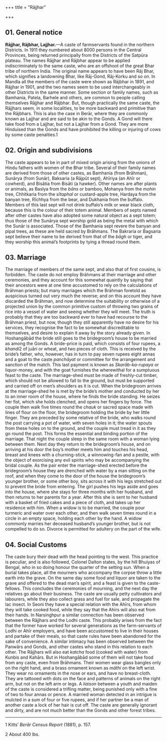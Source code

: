+++
title = "Rājjhar"

+++


## 01. General notice

**Rājjhar, Rājbhar, Lajjhar.**—A caste of farmservants found in the northern Districts. In 1911 they numbered about 8000 persons in the Central Provinces, being returned principally from the Districts of the Satpūra plateau. The names Rājjhar and Rājbhar appear to be applied indiscriminately to the same caste, who are an offshoot of the great Bhar tribe of northern India. The original name appears to have been Rāj Bhar, which signifies a landowning Bhar, like Rāj-Gond, Rāj-Korku and so on. In Mandla all the members of the caste were shown as Rājbhar in 1891, and Rājjhar in 1901, and the two names seem to be used interchangeably in other Districts in the same manner. Some section or family names, such as Bamhania, Patela, Barhele and others, are common to people calling themselves Rājjhar and Rājbhar. But, though practically the same caste, the Rājjhars seem, in some localities, to be more backward and primitive than the Rājbhars. This is also the case in Berār, where they are commonly known as Lajjhar and are said to be akin to the Gonds. A Gond will there take food from a Lajjhar, but not a Lajjhar from a Gond. They are more Hinduised than the Gonds and have prohibited the killing or injuring of cows by some caste penalties.1 



## 02. Origin and subdivisions

The caste appears to be in part of mixed origin arising from the unions of Hindu fathers with women of the Bhar tribe. Several of their family names are derived from those of other castes, as Bamhania \(from Brāhman\), Sunārya \(from Sunār\), Baksaria \(a Rājpūt sept\), Ahīriya \(an Ahīr or cowherd\), and Bisātia from Bisāti \(a hawker\). Other names are after plants or animals, as Baslya from the *bāns* or bamboo, Mohanya from the *mohin* tree, Chhitkaria from the *sītaphal* or custard-apple tree, Hardaya from the banyan tree, Rīchhya from the bear, and Dukhania from the buffalo. Members of this last sept will not drink buffalo’s milk or wear black cloth, because this is the colour of their totem animal. Members of septs named after other castes have also adopted some natural object as a sept totem; thus those of the Sunārya sept worship gold as being the metal with which the Sunār is associated. Those of the Bamhania sept revere the banyan and pipal trees, as these are held sacred by Brāhmans. The Bakraria or Bagsaria sept believe their name to be derived from that of the *bāgh* or tiger, and they worship this animal’s footprints by tying a thread round them. 



## 03. Marriage

The marriage of members of the same sept, and also that of first cousins, is forbidden. The caste do not employ Brāhmans at their marriage and other ceremonies, and they account for this somewhat quaintly by saying that their ancestors were at one time accustomed to rely on the calculations of Brāhman priests; but many marriages which the Brāhman foretold as auspicious turned out very much the reverse; and on this account they have discarded the Brāhman, and now determine the suitability or otherwise of a projected union by the common primitive custom of throwing two grains of rice into a vessel of water and seeing whether they will meet. The truth is probably that they are too backward ever to have had recourse to the Brāhman priest, but now, though they still apparently have no desire for his services, they recognise the fact to be somewhat discreditable to themselves, and desire to explain it away by the story already given. In Hoshangābād the bride still goes to the bridegroom’s house to be married as among the Gonds. A bride-price is paid, which consists of four rupees, a *khandi*2 of juāri or wheat, and two pieces of cloth. This is received by the bride’s father, who, however, has in turn to pay seven rupees eight annas and a goat to the caste *panchāyat* or committee for the arrangement and sanction of the match. This last payment is known as *Skarāb-ka-rupaya* or liquor-money, and with the goat furnishes the wherewithal for a sumptuous feast to the caste. The marriage-shed must be made of freshly-cut timber, which should not be allowed to fall to the ground, but must be supported and carried off on men’s shoulders as it is cut. When the bridegroom arrives at the marriage-shed he is met by the bride’s mother and conducted by her to an inner room of the house, where he finds the bride standing. He seizes her fist, which she holds clenched, and opens her fingers by force. The couple then walk five times round the *chauk* or sacred space made with lines of flour on the floor, the bridegroom holding the bride by her little finger. They are preceded by some relative of the bride, who walks round the post carrying a pot of water, with seven holes in it; the water spouts from these holes on to the ground, and the couple must tread in it as they go round the post. This forms the essential and binding portion of the marriage. That night the couple sleep in the same room with a woman lying between them. Next day they return to the bridegroom’s house, and on arriving at his door the boy’s mother meets him and touches his head, breast and knees with a churning-stick, a winnowing-fan and a pestle, with the object of exorcising any evil spirits who may be accompanying the bridal couple. As the pair enter the marriage-shed erected before the bridegroom’s house they are drenched with water by a man sitting on the roof, and when they come to the door of the house the bridegroom’s younger brother, or some other boy, sits across it with his legs stretched out to prevent the bride from entering. The girl pushes his legs aside and goes into the house, where she stays for three months with her husband, and then returns to her parents for a year. After this she is sent to her husband with a basket of fried cakes and a piece of cloth, and takes up her residence with him. When a widow is to be married, the couple pour turmeric and water over each other, and then walk seven times round in a circle in an empty space, holding each other by the hand. A widow commonly marries her deceased husband’s younger brother, but is not compelled to do so. Divorce is permitted for adultery on the part of the wife. 



## 04. Social Customs

The caste bury their dead with the head pointing to the west. This practice is peculiar, and is also followed, Colonel Dalton states, by the hill Bhuiyas of Bengal, who in so doing honour the quarter of the setting sun. When a burial takes place, all the mourners who accompany the corpse throw a little earth into the grave. On the same day some food and liquor are taken to the grave and offered to the dead man’s spirit, and a feast is given to the caste-fellows. This concludes the ceremonies of mourning, and the next day the relatives go about their business. The caste are usually petty cultivators and labourers, while they also collect grass and fuel for sale, and propagate the lac insect. In Seoni they have a special relation with the Ahīrs, from whom they will take cooked food, while they say that the Ahīrs will also eat from their hands. In Narsinghpur a similar connection has been observed between the Rājjhars and the Lodhi caste. This probably arises from the fact that the former have worked for several generations as the farm-servants of Lodhi or Ahīr employers, and have been accustomed to live in their houses and partake of their meals, so that caste rules have been abandoned for the sake of convenience. A similar intimacy has been observed between the Panwārs and Gonds, and other castes who stand in this relation to each other. The Rājjhars will also eat *katcha* food \(cooked with water\) from Kunbis and Kahārs. But in Hoshangābād some of them will not take food from any caste, even from Brāhmans. Their women wear glass bangles only on the right hand, and a brass ornament known as *māthi* on the left wrist. They wear no ornaments in the nose or ears, and have no breast-cloth. They are tattooed with dots on the face and patterns of animals on the right arm, but not on the left arm or legs. A *liaison* between a youth and maiden of the caste is considered a trifling matter, being punished only with a fine of two to four annas or pence. A married woman detected in an intrigue is mulcted in a sum of four or five rupees, and if her partner be a man of another caste a lock of her hair is cut off. The caste are generally ignorant and dirty, and are not much better than the Gonds and other forest tribes. 



* * *

1 Kitts’ *Berār Census Report* \(1881\), p. 157. 

2 About 400 lbs. 



